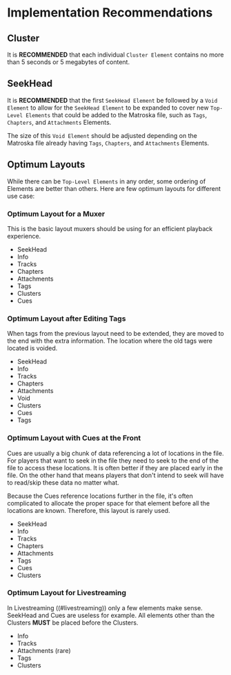 # Implementation Recommendations

## Cluster

It is **RECOMMENDED** that each individual `Cluster Element` contains no more than
5 seconds or 5 megabytes of content.

## SeekHead

It is **RECOMMENDED** that the first `SeekHead Element` be followed by a `Void Element` to
allow for the `SeekHead Element` to be expanded to cover new `Top-Level Elements`
that could be added to the Matroska file, such as `Tags`, `Chapters`, and `Attachments` Elements.

The size of this `Void Element` should be adjusted depending on the Matroska file already having
`Tags`, `Chapters`, and `Attachments` Elements.

## Optimum Layouts

While there can be `Top-Level Elements` in any order, some ordering of Elements are better than others.
Here are few optimum layouts for different use case:

### Optimum Layout for a Muxer

This is the basic layout muxers should be using for an efficient playback experience.

* SeekHead
* Info
* Tracks
* Chapters
* Attachments
* Tags
* Clusters
* Cues

### Optimum Layout after Editing Tags

When tags from the previous layout need to be extended, they are moved to the end with the extra information.
The location where the old tags were located is voided.

* SeekHead
* Info
* Tracks
* Chapters
* Attachments
* Void
* Clusters
* Cues
* Tags

### Optimum Layout with Cues at the Front

Cues are usually a big chunk of data referencing a lot of locations in the file.
For players that want to seek in the file they need to seek to the end of the file
to access these locations. It is often better if they are placed early in the file.
On the other hand that means players that don't intend to seek will have to read/skip
these data no matter what.

Because the Cues reference locations further in the file, it's often complicated to
allocate the proper space for that element before all the locations are known.
Therefore, this layout is rarely used.

* SeekHead
* Info
* Tracks
* Chapters
* Attachments
* Tags
* Cues
* Clusters

### Optimum Layout for Livestreaming

In Livestreaming ((#livestreaming)) only a few elements make sense. SeekHead and Cues are useless for example.
All elements other than the Clusters **MUST** be placed before the Clusters.

* Info
* Tracks
* Attachments (rare)
* Tags
* Clusters

